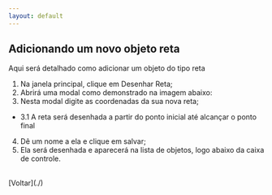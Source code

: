 ```yaml
---
layout: default
---
```


## Adicionando um novo objeto reta

Aqui será detalhado como adicionar um objeto do tipo reta

1. Na janela principal, clique em Desenhar Reta;
2. Abrirá uma modal como demonstrado na imagem abaixo:
3. Nesta modal digite as coordenadas da sua nova reta;
* 3.1 A reta será desenhada a partir do ponto inicial até alcançar o ponto final
4. Dê um nome a ela e clique em salvar;
5. Ela será desenhada e aparecerá na lista de objetos, logo abaixo da caixa de controle.




<br>
[Voltar](./)
